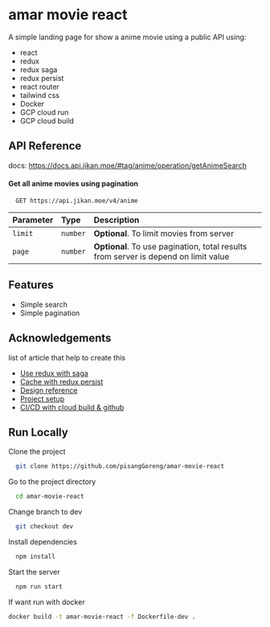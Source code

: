 
# amar movie react
A simple landing page for show a anime movie using a public API
using:
- react
- redux
- redux saga
- redux persist
- react router
- tailwind css
- Docker
- GCP cloud run
- GCP cloud build





## API Reference

docs: https://docs.api.jikan.moe/#tag/anime/operation/getAnimeSearch

#### Get all anime movies using pagination

```http
  GET https://api.jikan.moe/v4/anime
```

| Parameter | Type     | Description                |
| :-------- | :------- | :------------------------- |
| `limit` | `number` | **Optional**. To limit movies from server |
| `page` | `number` | **Optional**. To use pagination, total results from server is depend on limit value |



## Features

- Simple search
- Simple pagination



## Acknowledgements
list of article that help to create this
 - [Use redux with saga](https://www.telerik.com/blogs/handling-middleware-redux-saga)
 - [Cache with redux persist](https://stackoverflow.com/questions/56116124/how-to-implement-redux-persist-with-redux-saga)
 - [Design reference](https://tailwindui.com/components)
 - [Project setup](https://dev.to/ivadyhabimana/setup-eslint-prettier-and-husky-in-a-node-project-a-step-by-step-guide-946)
 - [CI/CD with cloud build & github](https://medium.com/@endySantoso/simple-ci-cd-with-gcp-cloud-build-using-docker-part-1-cf27bf3c2638)


## Run Locally

Clone the project

```bash
  git clone https://github.com/pisangGoreng/amar-movie-react
```

Go to the project directory

```bash
  cd amar-movie-react
```

Change branch to dev

```bash
  git checkout dev
```

Install dependencies

```bash
  npm install
```

Start the server

```bash
  npm run start
```

If want run with docker
```bash
docker build -t amar-movie-react -f Dockerfile-dev .
```

